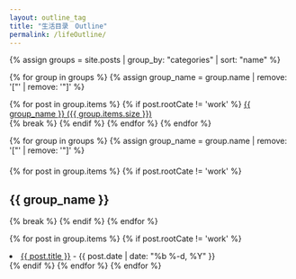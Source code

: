 ```yaml
---
layout: outline_tag
title: "生活目录　Outline"
permalink: /lifeOutline/
---
```


{% assign groups = site.posts | group_by: "categories" | sort: "name" %}

<div id='cat_cloud'>
{% for group in groups %}
{% assign group_name = group.name | remove: '["' | remove: '"]'  %}

{% for post in group.items %}
{% if post.rootCate != 'work' %}
  <a href="#{{ group_name }}" title="{{ group_name }}" rel="{{  group.items.size }}">{{ group_name }} ({{ group.items.size }}) </a>  
  {% break %}
  {% endif %}
{% endfor %}
{% endfor %}

{% for group in groups %}
{% assign group_name = group.name | remove: '["' | remove: '"]'  %}

  <div style="width:100%;height: auto;margin-top:20px;">
  {% for post in group.items %}
  {% if post.rootCate != 'work' %}
    <h2>{{ group_name }}</h2>
    {% break %}
    {% endif %}
  {% endfor %}

  {% for post in group.items %}
      {% if post.rootCate != 'work' %}
  			<li  class="listing-item"><a href="{{ post.url }}">{{ post.title  }}</a> - {{ post.date | date: "%b %-d, %Y" }}</li>
        {% endif %}
  {% endfor %}
{% endfor %}

</div>
</div>
